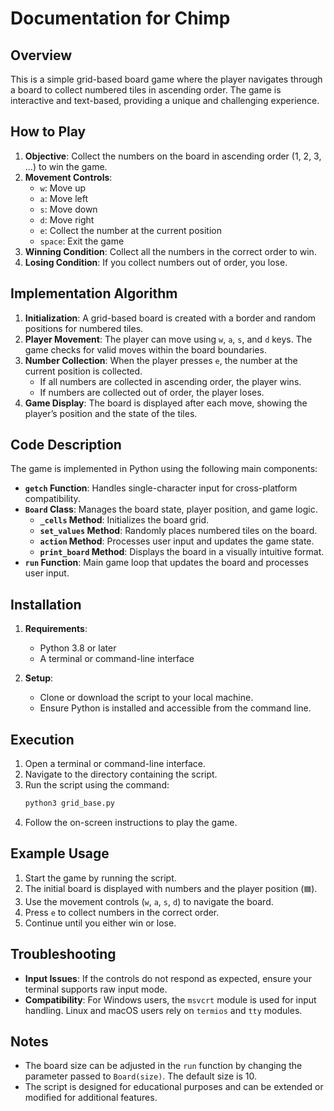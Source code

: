 # Documentation for Chimp

## Overview
This is a simple grid-based board game where the player navigates through a board to collect numbered tiles in ascending order. The game is interactive and text-based, providing a unique and challenging experience.

## How to Play
1. **Objective**: Collect the numbers on the board in ascending order (1, 2, 3, ...) to win the game.
2. **Movement Controls**:
   - `w`: Move up
   - `a`: Move left
   - `s`: Move down
   - `d`: Move right
   - `e`: Collect the number at the current position
   - `space`: Exit the game
3. **Winning Condition**: Collect all the numbers in the correct order to win.
4. **Losing Condition**: If you collect numbers out of order, you lose.

## Implementation Algorithm
1. **Initialization**: A grid-based board is created with a border and random positions for numbered tiles.
2. **Player Movement**: The player can move using `w`, `a`, `s`, and `d` keys. The game checks for valid moves within the board boundaries.
3. **Number Collection**: When the player presses `e`, the number at the current position is collected.
   - If all numbers are collected in ascending order, the player wins.
   - If numbers are collected out of order, the player loses.
4. **Game Display**: The board is displayed after each move, showing the player’s position and the state of the tiles.

## Code Description
The game is implemented in Python using the following main components:
- **`getch` Function**: Handles single-character input for cross-platform compatibility.
- **`Board` Class**: Manages the board state, player position, and game logic.
  - **`_cells` Method**: Initializes the board grid.
  - **`set_values` Method**: Randomly places numbered tiles on the board.
  - **`action` Method**: Processes user input and updates the game state.
  - **`print_board` Method**: Displays the board in a visually intuitive format.
- **`run` Function**: Main game loop that updates the board and processes user input.

## Installation
1. **Requirements**:
   - Python 3.8 or later
   - A terminal or command-line interface

2. **Setup**:
   - Clone or download the script to your local machine.
   - Ensure Python is installed and accessible from the command line.

## Execution
1. Open a terminal or command-line interface.
2. Navigate to the directory containing the script.
3. Run the script using the command:
   ```bash
   python3 grid_base.py
   ```
4. Follow the on-screen instructions to play the game.

## Example Usage
1. Start the game by running the script.
2. The initial board is displayed with numbers and the player position (`🟦`).
3. Use the movement controls (`w`, `a`, `s`, `d`) to navigate the board.
4. Press `e` to collect numbers in the correct order.
5. Continue until you either win or lose.

## Troubleshooting
- **Input Issues**: If the controls do not respond as expected, ensure your terminal supports raw input mode.
- **Compatibility**: For Windows users, the `msvcrt` module is used for input handling. Linux and macOS users rely on `termios` and `tty` modules.

## Notes
- The board size can be adjusted in the `run` function by changing the parameter passed to `Board(size)`. The default size is 10.
- The script is designed for educational purposes and can be extended or modified for additional features.
